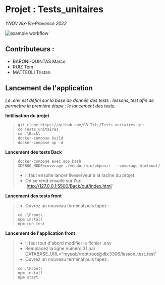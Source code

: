 # Projet : Tests_unitaires
*YNOV Aix-En-Provence 2022*

![example workflow](https://img.shields.io/github/workflow/status/GB-Titi/Tests_unitaires/CI?label=build)


## Contributeurs : 

- BARONI-QUINTAS Marco
- RUIZ Tom
- MATTEOLI Tristan

## Lancement de l'application

*Le .env est défini sur la base de donnée des tests : lessons_test afin de permettre la première étape : le lancement des tests.*

**Initilisation du projet**

>```
> git clone https://github.com/GB-Titi/Tests_unitaires.git
> cd Tests_unitaires
> cd .\Back\
> docker-compose build
> docker-compose up -d
>```


**Lancement des tests Back**

>```
> docker-compose exec app bash
> XDEBUG_MODE=coverage ./vendor/bin/phpunit  --coverage-html=out/
>```
> - Il faut ensuite lancer liveserveur à la racine du projet.
> - On se rend ensuite sur l'url 'http://127.0.0.1:5500/Back/out/index.html'

**Lancement des tests front**

> - Ouvrez un nouveau terminal puis tapez : 
> ```
> cd .\Front\
> npm install
> npm run test
> ```

**Lancement de l'application front**

> - Il faut tout d'abord modifier le fichier .env
> - Remplacez la ligne numéro 31 par : DATABASE_URL="mysql://root:root@db:3306/lesson_test_test"
> - Ouvrez un nouveau terminal puis tapez : 
> ```
> cd .\Front\
> npm install
> npm start
> ```

